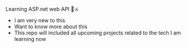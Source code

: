 Learning ASP.net web API 🙌⚔️
- I am very new to this 
- Want to know more about this 
- This repo will included all upcoming projects related to the tech I am learning now 
